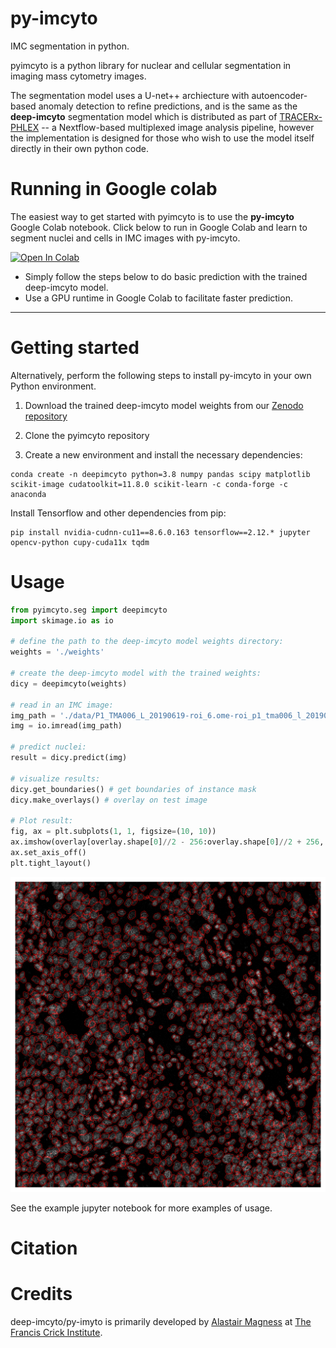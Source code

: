 # py-imcyto
IMC segmentation in python.

pyimcyto is a python library for nuclear and cellular segmentation in imaging mass cytometry images.

The segmentation model uses a U-net++ archiecture with autoencoder-based anomaly detection to refine predictions, and is the same as the **deep-imcyto** segmentation model which is distributed as part of [TRACERx-PHLEX](https://github.com/FrancisCrickInstitute/TRACERx-PHLEX) -- a Nextflow-based multiplexed image analysis pipeline, however the implementation is designed for those who wish to use the model itself directly in their own python code.

# Running in Google colab

The easiest way to get started with pyimcyto is to use the **py-imcyto** Google Colab notebook. Click below to run in Google Colab and learn to segment nuclei and cells in IMC images with py-imcyto. 

[![Open In Colab](https://colab.research.google.com/assets/colab-badge.svg)](https://colab.research.google.com/github/FrancisCrickInstitute/py-imcyto/blob/main/notebooks/pyimcyto_google_colab.ipynb)

- Simply follow the steps below to do basic prediction with the trained deep-imcyto model. 
- Use a GPU runtime in Google Colab to facilitate faster prediction.
___

# Getting started

Alternatively, perform the following steps to install py-imcyto in your own Python environment.

1. Download the trained deep-imcyto model weights from our [Zenodo repository](https://doi.org/10.5281/zenodo.7573269)

2. Clone the pyimcyto repository


3. Create a new environment and install the necessary dependencies:

<!-- conda install -c conda-forge cudatoolkit=11.8.0 scikit-learn -->

```console
conda create -n deepimcyto python=3.8 numpy pandas scipy matplotlib scikit-image cudatoolkit=11.8.0 scikit-learn -c conda-forge -c anaconda
```
Install Tensorflow and other dependencies from pip:
```
pip install nvidia-cudnn-cu11==8.6.0.163 tensorflow==2.12.* jupyter opencv-python cupy-cuda11x tqdm
```


<!-- ```console
pip install jupyter tensorflow==2.12 opencv-python cupy-cuda11x tqdm
``` -->

# Usage

```python
from pyimcyto.seg import deepimcyto
import skimage.io as io

# define the path to the deep-imcyto model weights directory:
weights = './weights'

# create the deep-imcyto model with the trained weights:
dicy = deepimcyto(weights)

# read in an IMC image:
img_path = './data/P1_TMA006_L_20190619-roi_6.ome-roi_p1_tma006_l_20190619-roi_6.png'
img = io.imread(img_path)

# predict nuclei:
result = dicy.predict(img)

# visualize results:
dicy.get_boundaries() # get boundaries of instance mask
dicy.make_overlays() # overlay on test image

# Plot result:
fig, ax = plt.subplots(1, 1, figsize=(10, 10))
ax.imshow(overlay[overlay.shape[0]//2 - 256:overlay.shape[0]//2 + 256, overlay.shape[1]//2 - 256:overlay.shape[1]//2 + 256]) # plot 512x512 tile in centre of test image
ax.set_axis_off()
plt.tight_layout()
```
![deep-imcyto prediction overlay](./pyimcyto/docs/images/overlay_P1_TMA006_L_20190619-roi_6.ome-roi_p1_tma006_l_20190619-roi_6.png)

See the example jupyter notebook for more examples of usage.

# Citation


# Credits

deep-imcyto/py-imyto is primarily developed by [Alastair Magness](mailto:alastair.magness@crick.ac.uk) at [The Francis Crick Institute](https://www.crick.ac.uk).